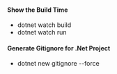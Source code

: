 #### Show the Build Time

- dotnet watch build
- dotnet watch run

#### Generate Gitignore for .Net Project

- dotnet new gitignore --force
